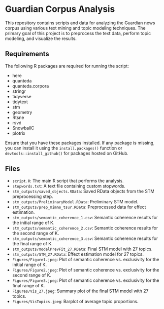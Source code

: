 # Guardian Corpus Analysis

This repository contains scripts and data for analyzing the Guardian news corpus using various text mining and topic modeling techniques. The primary goal of this project is to preprocess the text data, perform topic modeling, and visualize the results.

## Requirements

The following R packages are required for running the script:

- here
- quanteda
- quanteda.corpora
- stringr
- tidyverse
- tidytext
- stm
- geometry
- Rtsne
- rsvd
- SnowballC
- plotrix

Ensure that you have these packages installed. If any package is missing, you can install it using the `install.packages()` function or `devtools::install_github()` for packages hosted on GitHub.

## Files

- `script.R`: The main R script that performs the analysis.
- `stopwords.txt`: A text file containing custom stopwords.
- `stm_outputs/saved_objects.RData`: Saved RData objects from the STM preprocessing step.
- `stm_outputs/PreliminaryModel.RData`: Preliminary STM model.
- `stm_outputs/prep_mimno_tsur.RData`: Preprocessed data for effect estimation.
- `stm_outputs/semantic_coherence_1.csv`: Semantic coherence results for the initial range of K.
- `stm_outputs/semantic_coherence_2.csv`: Semantic coherence results for the second range of K.
- `stm_outputs/semantic_coherence_3.csv`: Semantic coherence results for the final range of K.
- `stm_outputs/modelPrevFit_27.RData`: Final STM model with 27 topics.
- `stm_outputs/STM_27.RData`: Effect estimation model for 27 topics.
- `Figures/Figure1.jpeg`: Plot of semantic coherence vs. exclusivity for the initial range of K.
- `Figures/Figure2.jpeg`: Plot of semantic coherence vs. exclusivity for the second range of K.
- `Figures/Figure3.jpeg`: Plot of semantic coherence vs. exclusivity for the final range of K.
- `Figures/Vis_27.jpeg`: Summary plot of the final STM model with 27 topics.
- `Figures/VisTopics.jpeg`: Barplot of average topic proportions.

